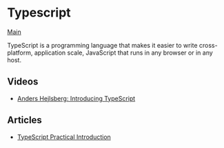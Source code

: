 # Typescript

[Main](../README.md)

TypeScript is a programming language that makes it easier to write cross-platform, application scale, JavaScript that runs in any browser or in any host.

## Videos

- [Anders Hejlsberg: Introducing TypeScript](https://channel9.msdn.com/posts/Anders-Hejlsberg-Introducing-TypeScript)

## Articles

- [TypeScript Practical Introduction](https://auth0.com/blog/typescript-practical-introduction/)
